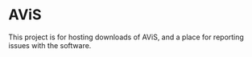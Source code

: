 # AViS

This project is for hosting downloads of AViS, and a place for reporting issues with the software.
